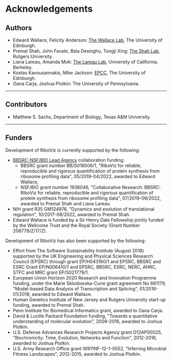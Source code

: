 # Acknowledgements

## Authors

* Edward Wallace, Felicity Anderson: [The Wallace Lab](https://ewallace.github.io/), The University of Edinburgh.
* Premal Shah, John Favate, Bala Desinghu, Tongji Xing: [The Shah Lab](https://theshahlab.org/), Rutgers University.
* Liana Lareau, Amanda Mok: [The Lareau Lab](http://www.lareaulab.org/), University of California, Berkeley.
* Kostas Kavousannakis, Mike Jackson: [EPCC](https://www.epcc.ed.ac.uk/), The University of Edinburgh.
* Oana Carja, Joshua Plotkin: The University of Pennsylvania.

---

## Contributors

* Matthew S. Sachs, Department of Biology, Texas A&M University.

---

## Funders

Development of RiboViz is currently supported by the following:

* [BBSRC-NSF/BIO Lead Agency](https://bbsrc.ukri.org/funding/filter/2018-nsfbio-lead-agency-scheme/) collaboration funding:
  - BBSRC grant number BB/S018506/1, "RiboViz for reliable, reproducible and rigorous quantification of protein synthesis from ribosome profiling data", 05/2019-04/2022, awarded to Edward Wallace,
  - NSF/BIO grant number 1936046, "Collaborative Research: BBSRC: RiboViz for reliable, reproducible and rigorous quantification of protein synthesis from ribosome profiling data", 07/2019-06/2022, awarded to Premal Shah and Liana Lareau.
* NIH grant R35 GM124976, "Dynamics and evolution of translational regulation", 10/2017-08/2022, awarded to Premal Shah.
* Edward Wallace is funded by a Sir Henry Dale Fellowship jointly funded by the Wellcome Trust and the Royal Society (Grant Number 208779/Z/17/Z).

Development of RiboViz has also been supported by the following:

* Effort from The Software Sustainability Institute (August 2018) supported by the UK Engineering and Physical Sciences Research Council (EPSRC) through grant EP/H043160/1 and EPSRC, BBSRC and ESRC Grant EP/N006410/1 and EPSRC, BBSRC, ESRC, NERC, AHRC, STFC and MRC grant EP/S021779/1.
* European Union Horizon 2020 Research and Innovation Programme funding, under the Marie Sklodowska-Curie grant agreement No 661179, "Model-based Data Analysis of Transcription and Splicing", 01/2016-01/2018, awarded to Edward Wallace.
* Human Genetics Institute of New Jersey and Rutgers University start-up funding, awarded to Premal Shah.
* Penn Institute for Biomedical Informatics grant, awarded to Oana Carja.
* David & Lucille Packard Foundation funding, "Towards a quantitative understanding of molecular evolution", 2009-2016, awarded to Joshua Plotkin.
* U.S. Defense Advances Research Projects Agency grant D12AP00025, "Biochronicity: Time, Evolution, Networks and Function", 2012-2016, awarded to Joshua Plotkin.
* U.S. Army Research Office grant W911NF-12-1-0552, "Inferring Microbial Fitness Landscapes", 2012-2015, awarded to Joshua Plotkin.
